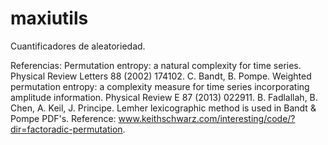 # maxiutils
Cuantificadores de aleatoriedad.

Referencias:
Permutation entropy: a natural complexity for time series. Physical Review Letters 88 (2002) 174102. C. Bandt, B. Pompe.
Weighted permutation entropy: a complexity measure for time series incorporating amplitude information. Physical Review E 87 (2013) 022911. B. Fadlallah, B. Chen, A. Keil, J. Principe.
Lemher lexicographic method is used in Bandt & Pompe PDF's. Reference: www.keithschwarz.com/interesting/code/?dir=factoradic-permutation.